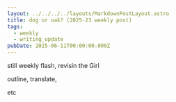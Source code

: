 ```yaml
---
layout: ../../../../layouts/MarkdownPostLayout.astro
title: dog or oak? (2025-23 weekly post)
tags:
  - weekly
  - writing_update
pubDate: 2025-06-11T00:00:00.000Z
---
```


still weekly flash, revisin the Girl

outline, translate,

etc

